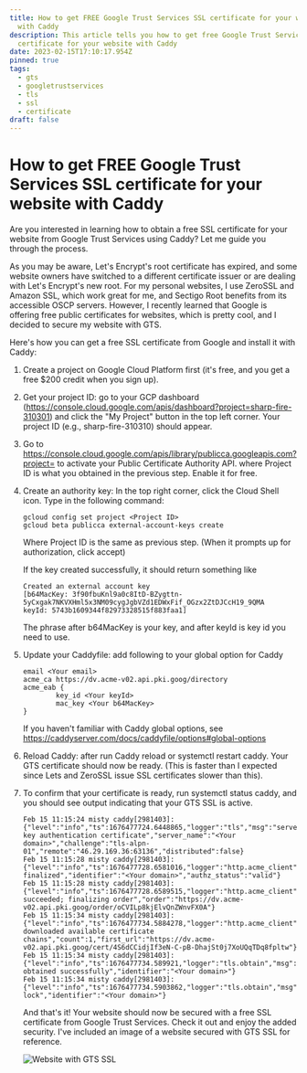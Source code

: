 ```yaml
---
title: How to get FREE Google Trust Services SSL certificate for your website
  with Caddy
description: This article tells you how to get free Google Trust Services SSL
  certificate for your website with Caddy
date: 2023-02-15T17:10:17.954Z
pinned: true
tags:
  - gts
  - googletrustservices
  - tls
  - ssl
  - certificate
draft: false
---
```

# How to get FREE Google Trust Services SSL certificate for your website with Caddy

Are you interested in learning how to obtain a free SSL certificate for your website from Google Trust Services using Caddy? Let me guide you through the process.

As you may be aware, Let's Encrypt's root certificate has expired, and some website owners have switched to a different certificate issuer or are dealing with Let's Encrypt's new root. For my personal websites, I use ZeroSSL and Amazon SSL, which work great for me, and Sectigo Root benefits from its accessible OSCP servers. However, I recently learned that Google is offering free public certificates for websites, which is pretty cool, and I decided to secure my website with GTS.

Here's how you can get a free SSL certificate from Google and install it with Caddy:

1. Create a project on Google Cloud Platform first (it's free, and you get a free $200 credit when you sign up).
2. Get your project ID: go to your GCP dashboard (<https://console.cloud.google.com/apis/dashboard?project=sharp-fire-310301>) and click the "My Project" button in the top left corner. Your project ID (e.g., sharp-fire-310310) should appear.
3. Go to https://console.cloud.google.com/apis/library/publicca.googleapis.com?project=<Project ID> to activate your Public Certificate Authority API. where Project ID is what you obtained in the previous step. Enable it for free.
4. Create an authority key: In the top right corner, click the Cloud Shell icon. Type in the following command:

   ```shell
   gcloud config set project <Project ID>
   gcloud beta publicca external-account-keys create
   ```

   W﻿here Project ID is the same as previous step. (When it prompts up for authorization, click accept)

   I﻿f the key created successfully, it should return something like

   ```shell
   Created an external account key
   [b64MacKey: 3f90fbuKnl9a0c8ItD-BZygttn-5yCxgak7NKVXHml5x3NM09cygJgbVZd1EDWxFif_OGzx2ZtDJCcH19_9QMA
   keyId: 5743b1609344f82973328515f883faa1]
   ```

   T﻿he  phrase after b64MacKey is your key, and after keyId is key id you need to use.
5. Update your Caddyfile: add following to your global option for Caddy

   ```editorconfig
   email <Your email>
   acme_ca https://dv.acme-v02.api.pki.goog/directory
   acme_eab {
           key_id <Your keyId>
           mac_key <Your b64MacKey>
   }
   ```

   I﻿f you haven't familiar with Caddy global options, see https://caddyserver.com/docs/caddyfile/options#global-options
6. R﻿eload Caddy: after run Caddy reload or systemctl restart caddy. Your GTS certificate  should now be ready. (This is faster than I expected since Lets and ZeroSSL issue SSL certificates slower than this).
7. To confirm that your certificate is ready, run systemctl status caddy, and you should see output indicating that your GTS SSL is active.

   ```
   Feb 15 11:15:24 misty caddy[2981403]: {"level":"info","ts":1676477724.6448865,"logger":"tls","msg":"served key authentication certificate","server_name":"<Your domain>","challenge":"tls-alpn-01","remote":"46.29.169.36:63136","distributed":false}
   Feb 15 11:15:28 misty caddy[2981403]: {"level":"info","ts":1676477728.6581016,"logger":"http.acme_client","msg":"authorization finalized","identifier":"<Your domain>","authz_status":"valid"}
   Feb 15 11:15:28 misty caddy[2981403]: {"level":"info","ts":1676477728.6589515,"logger":"http.acme_client","msg":"validations succeeded; finalizing order","order":"https://dv.acme-v02.api.pki.goog/order/oCVILp8kjElvQnZWnvFX0A"}
   Feb 15 11:15:34 misty caddy[2981403]: {"level":"info","ts":1676477734.5884278,"logger":"http.acme_client","msg":"successfully downloaded available certificate chains","count":1,"first_url":"https://dv.acme-v02.api.pki.goog/cert/4S6dCCidjIf3eN-C-pB-DhajSt0j7XoUQqTDq8fpltw"}
   Feb 15 11:15:34 misty caddy[2981403]: {"level":"info","ts":1676477734.589921,"logger":"tls.obtain","msg":"certificate obtained successfully","identifier":"<Your domain>"}
   Feb 15 11:15:34 misty caddy[2981403]: {"level":"info","ts":1676477734.5903862,"logger":"tls.obtain","msg":"releasing lock","identifier":"<Your domain>"}
   ```

   And that's it! Your website should now be secured with a free SSL certificate from Google Trust Services. Check it out and enjoy the added security. I've included an image of a website secured with GTS SSL for reference.

   ![Website with GTS SSL](https://ucarecdn.com/0045ec29-51b0-4ed9-827f-2419623e4f4a/)
